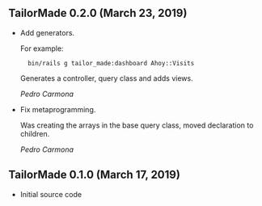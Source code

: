 ## TailorMade 0.2.0 (March 23, 2019) ##

*   Add generators.

    For example:

    ```
      bin/rails g tailor_made:dashboard Ahoy::Visits
    ```

    Generates a controller, query class and adds views.

    *Pedro Carmona*

*   Fix metaprogramming.

    Was creating the arrays in the base query class, moved declaration to children.

    *Pedro Carmona*


## TailorMade 0.1.0 (March 17, 2019) ##

*   Initial source code

